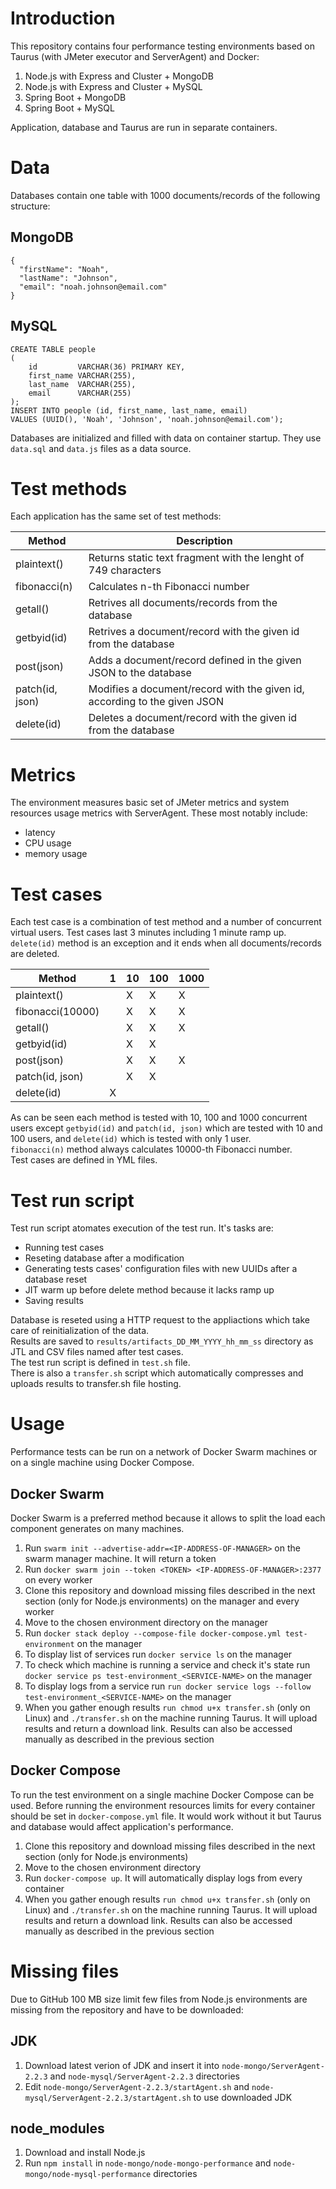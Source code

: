 # Introduction

This repository contains four performance testing environments based on Taurus (with JMeter executor and ServerAgent) and Docker:

1. Node.js with Express and Cluster + MongoDB
2. Node.js with Express and Cluster + MySQL
3. Spring Boot + MongoDB
4. Spring Boot + MySQL

Application, database and Taurus are run in separate containers.

# Data

Databases contain one table with 1000 documents/records of the following structure:

## MongoDB
```
{
  "firstName": "Noah",
  "lastName": "Johnson",
  "email": "noah.johnson@email.com"
}
```

## MySQL
```
CREATE TABLE people
(
    id         VARCHAR(36) PRIMARY KEY,
    first_name VARCHAR(255),
    last_name  VARCHAR(255),
    email      VARCHAR(255)
);
INSERT INTO people (id, first_name, last_name, email)
VALUES (UUID(), 'Noah', 'Johnson', 'noah.johnson@email.com');
```

Databases are initialized and filled with data on container startup. They use ```data.sql``` and ```data.js``` files as a data source.

# Test methods

Each application has the same set of test methods:

Method | Description
------------ | -------------
plaintext() | Returns static text fragment with the lenght of 749 characters
fibonacci(n) | Calculates n-th Fibonacci number
getall() | Retrives all documents/records from the database
getbyid(id) | Retrives a document/record with the given id from the database
post(json) | Adds a document/record defined in the given JSON to the database
patch(id, json) | Modifies a document/record with the given id, according to the given JSON
delete(id) | Deletes a document/record with the given id from the database

# Metrics

The environment measures basic set of JMeter metrics and system resources usage metrics with ServerAgent. These most notably include:

* latency
* CPU usage
* memory usage

# Test cases

Each test case is a combination of test method and a number of concurrent virtual users. Test cases last 3 minutes including 1 minute ramp up. ```delete(id)``` method is an exception and it ends when all documents/records are deleted.

Method | 1 | 10 | 100 | 1000
------------ | ------------- | ------------- | ------------- | -------------
plaintext() |  | X | X | X
fibonacci(10000) |  | X | X | X
getall() |  | X | X | X
getbyid(id) |  | X | X |  
post(json) |  | X | X | X
patch(id, json) |  | X | X |  
delete(id) | X |   |   |  

As can be seen each method is tested with 10, 100 and 1000 concurrent users except ```getbyid(id)``` and ```patch(id, json)``` which are tested with 10 and 100 users, and ```delete(id)``` which is tested with only 1 user.  
```fibonacci(n)``` method always calculates 10000-th Fibonacci number.  
Test cases are defined in YML files.

# Test run script

Test run script atomates execution of the test run. It's tasks are:

* Running test cases
* Reseting database after a modification
* Generating tests cases' configuration files with new UUIDs after a database reset
* JIT warm up before delete method because it lacks ramp up
* Saving results

Database is reseted using a HTTP request to the appliactions which take care of reinitialization of the data.  
Results are saved to ```results/artifacts_DD_MM_YYYY_hh_mm_ss``` directory as JTL and CSV files named after test cases.  
The test run script is defined in ```test.sh``` file.  
There is also a ```transfer.sh``` script which automatically compresses and uploads results to transfer.sh file hosting.

# Usage

Performance tests can be run on a network of Docker Swarm machines or on a single machine using Docker Compose.

## Docker Swarm

Docker Swarm is a preferred method because it allows to split the load each component generates on many machines.

1. Run ```swarm init --advertise-addr=<IP-ADDRESS-OF-MANAGER>``` on the swarm manager machine. It will return a token
2. Run ```docker swarm join --token <TOKEN> <IP-ADDRESS-OF-MANAGER>:2377``` on every worker
3. Clone this repository and download missing files described in the next section (only for Node.js environments) on the manager and every worker
4. Move to the chosen environment directory on the manager
5. Run ```docker stack deploy --compose-file docker-compose.yml test-environment``` on the manager
6. To display list of services run ```docker service ls``` on the manager
7. To check which machine is running a service and check it's state run ```docker service ps test-environment_<SERVICE-NAME>``` on the manager
8. To display logs from a service run ```run docker service logs --follow test-environment_<SERVICE-NAME>``` on the manager
9. When you gather enough results ```run chmod u+x transfer.sh``` (only on Linux) and ```./transfer.sh``` on the machine running Taurus. It will upload results and return a download link. Results can also be accessed manually as described in the previous section

## Docker Compose

To run the test environment on a single machine Docker Compose can be used. Before running the environment resources limits for every container should be set in ```docker-compose.yml``` file. It would work without it but Taurus and database would affect application's performance.

1. Clone this repository and download missing files described in the next section (only for Node.js environments)
2. Move to the chosen environment directory
3. Run ```docker-compose up```. It will automatically display logs from every container
4. When you gather enough results ```run chmod u+x transfer.sh``` (only on Linux) and ```./transfer.sh``` on the machine running Taurus. It will upload results and return a download link. Results can also be accessed manually as described in the previous section

# Missing files

Due to GitHub 100 MB size limit few files from Node.js environments are missing from the repository and have to be downloaded:

## JDK
1. Download latest verion of JDK and insert it into ```node-mongo/ServerAgent-2.2.3``` and ```node-mysql/ServerAgent-2.2.3``` directories
2. Edit ```node-mongo/ServerAgent-2.2.3/startAgent.sh``` and ```node-mysql/ServerAgent-2.2.3/startAgent.sh``` to use downloaded JDK

## node_modules
1. Download and install Node.js
2. Run ```npm install``` in ```node-mongo/node-mongo-performance``` and ```node-mongo/node-mysql-performance``` directories
